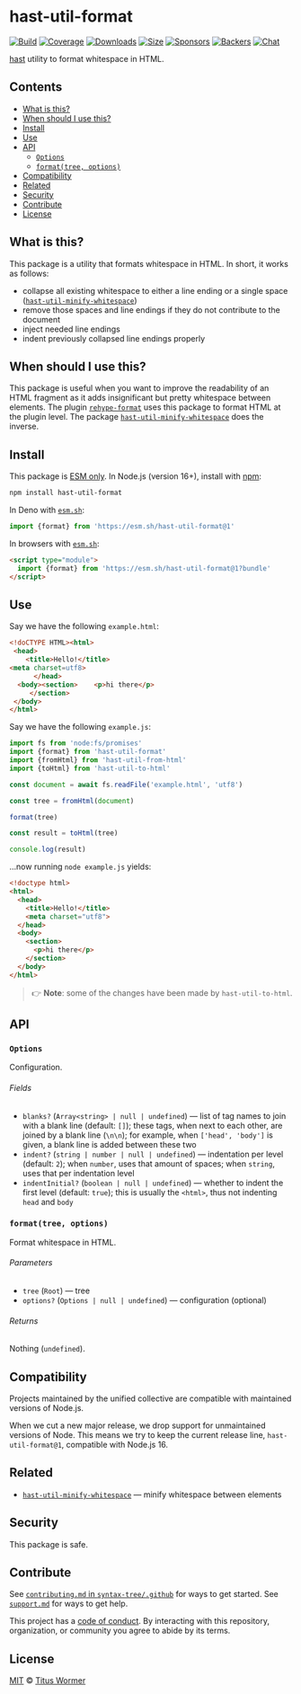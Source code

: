 # hast-util-format

[![Build][build-badge]][build]
[![Coverage][coverage-badge]][coverage]
[![Downloads][downloads-badge]][downloads]
[![Size][size-badge]][size]
[![Sponsors][sponsors-badge]][collective]
[![Backers][backers-badge]][collective]
[![Chat][chat-badge]][chat]

[hast][] utility to format whitespace in HTML.

## Contents

* [What is this?](#what-is-this)
* [When should I use this?](#when-should-i-use-this)
* [Install](#install)
* [Use](#use)
* [API](#api)
  * [`Options`](#options)
  * [`format(tree, options)`](#formattree-options)
* [Compatibility](#compatibility)
* [Related](#related)
* [Security](#security)
* [Contribute](#contribute)
* [License](#license)

## What is this?

This package is a utility that formats whitespace in HTML.
In short, it works as follows:

* collapse all existing whitespace to either a line ending or a single space
  ([`hast-util-minify-whitespace`][hast-util-minify-whitespace])
* remove those spaces and line endings if they do not contribute to the
  document
* inject needed line endings
* indent previously collapsed line endings properly

## When should I use this?

This package is useful when you want to improve the readability of an HTML
fragment as it adds insignificant but pretty whitespace between elements.
The plugin [`rehype-format`][rehype-format] uses this package to format HTML
at the plugin level.
The package [`hast-util-minify-whitespace`][hast-util-minify-whitespace] does
the inverse.

## Install

This package is [ESM only][esm].
In Node.js (version 16+), install with [npm][]:

```sh
npm install hast-util-format
```

In Deno with [`esm.sh`][esmsh]:

```js
import {format} from 'https://esm.sh/hast-util-format@1'
```

In browsers with [`esm.sh`][esmsh]:

```html
<script type="module">
  import {format} from 'https://esm.sh/hast-util-format@1?bundle'
</script>
```

## Use

Say we have the following `example.html`:

```html
<!doCTYPE HTML><html>
 <head>
    <title>Hello!</title>
<meta charset=utf8>
      </head>
  <body><section>    <p>hi there</p>
     </section>
 </body>
</html>
```

Say we have the following `example.js`:

```js
import fs from 'node:fs/promises'
import {format} from 'hast-util-format'
import {fromHtml} from 'hast-util-from-html'
import {toHtml} from 'hast-util-to-html'

const document = await fs.readFile('example.html', 'utf8')

const tree = fromHtml(document)

format(tree)

const result = toHtml(tree)

console.log(result)
```

…now running `node example.js` yields:

```html
<!doctype html>
<html>
  <head>
    <title>Hello!</title>
    <meta charset="utf8">
  </head>
  <body>
    <section>
      <p>hi there</p>
    </section>
  </body>
</html>
```

> 👉 **Note**:
> some of the changes have been made by `hast-util-to-html`.

## API

### `Options`

Configuration.

###### Fields

* `blanks?` (`Array<string> | null | undefined`)
  — list of tag names to join with a blank line (default: `[]`);
  these tags,
  when next to each other,
  are joined by a blank line (`\n\n`);
  for example,
  when `['head', 'body']` is given,
  a blank line is added between these two
* `indent?` (`string | number | null | undefined`)
  — indentation per level (default: `2`);
  when `number`,
  uses that amount of spaces; when `string`,
  uses that per indentation level
* `indentInitial?` (`boolean | null | undefined`)
  — whether to indent the first level (default: `true`);
  this is usually the `<html>`,
  thus not indenting `head` and `body`

### `format(tree, options)`

Format whitespace in HTML.

###### Parameters

* `tree` (`Root`)
  — tree
* `options?` (`Options | null | undefined`)
  — configuration (optional)

###### Returns

Nothing (`undefined`).

## Compatibility

Projects maintained by the unified collective are compatible with maintained
versions of Node.js.

When we cut a new major release, we drop support for unmaintained versions of
Node.
This means we try to keep the current release line, `hast-util-format@1`,
compatible with Node.js 16.

## Related

* [`hast-util-minify-whitespace`][hast-util-minify-whitespace]
  — minify whitespace between elements

## Security

This package is safe.

## Contribute

See [`contributing.md` in `syntax-tree/.github`][contributing] for ways to get
started.
See [`support.md`][support] for ways to get help.

This project has a [code of conduct][coc].
By interacting with this repository, organization, or community you agree to
abide by its terms.

## License

[MIT][license] © [Titus Wormer][author]

<!-- Definitions -->

[build-badge]: https://github.com/syntax-tree/hast-util-format/workflows/main/badge.svg

[build]: https://github.com/syntax-tree/hast-util-format/actions

[coverage-badge]: https://img.shields.io/codecov/c/github/syntax-tree/hast-util-format.svg

[coverage]: https://codecov.io/github/syntax-tree/hast-util-format

[downloads-badge]: https://img.shields.io/npm/dm/hast-util-format.svg

[downloads]: https://www.npmjs.com/package/hast-util-format

[size-badge]: https://img.shields.io/badge/dynamic/json?label=minzipped%20size&query=$.size.compressedSize&url=https://deno.bundlejs.com/?q=hast-util-format

[size]: https://bundlejs.com/?q=hast-util-format

[sponsors-badge]: https://opencollective.com/unified/sponsors/badge.svg

[backers-badge]: https://opencollective.com/unified/backers/badge.svg

[collective]: https://opencollective.com/unified

[chat-badge]: https://img.shields.io/badge/chat-discussions-success.svg

[chat]: https://github.com/syntax-tree/unist/discussions

[esm]: https://gist.github.com/sindresorhus/a39789f98801d908bbc7ff3ecc99d99c

[npm]: https://docs.npmjs.com/cli/install

[esmsh]: https://esm.sh

[license]: license

[author]: https://wooorm.com

[contributing]: https://github.com/syntax-tree/.github/blob/main/contributing.md

[support]: https://github.com/syntax-tree/.github/blob/main/support.md

[coc]: https://github.com/syntax-tree/.github/blob/main/code-of-conduct.md

[hast]: https://github.com/hast/hast

[hast-util-minify-whitespace]: https://github.com/rehypejs/rehype-minify/tree/main/packages/hast-util-minify-whitespace

[rehype-format]: https://github.com/rehypejs/rehype-format
